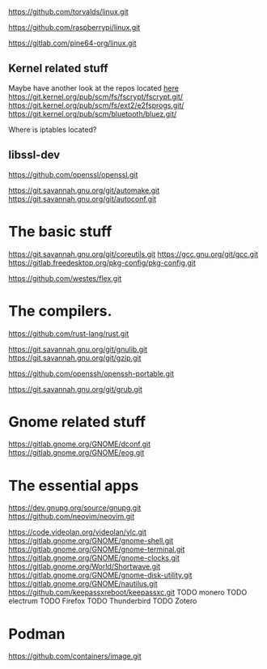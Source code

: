 https://github.com/torvalds/linux.git

https://github.com/raspberrypi/linux.git
<!-- Branch for pinephone is pine64-kernel-ubports -->
https://gitlab.com/pine64-org/linux.git
<!-- TODO add the version of the kernel for Librem5? -->

## Kernel related stuff
Maybe have another look at the repos located [here](https://git.kernel.org/)
https://git.kernel.org/pub/scm/fs/fscrypt/fscrypt.git/
https://git.kernel.org/pub/scm/fs/ext2/e2fsprogs.git/
https://git.kernel.org/pub/scm/bluetooth/bluez.git/

Where is iptables located?

## libssl-dev
https://github.com/openssl/openssl.git

https://git.savannah.gnu.org/git/automake.git
https://git.savannah.gnu.org/git/autoconf.git

<!-- TODO M4 -->
<!-- TODO help2man -->

# The basic stuff
https://git.savannah.gnu.org/git/coreutils.git
https://gcc.gnu.org/git/gcc.git
https://gitlab.freedesktop.org/pkg-config/pkg-config.git

https://github.com/westes/flex.git

# The compilers.
https://github.com/rust-lang/rust.git

https://git.savannah.gnu.org/git/gnulib.git
https://git.savannah.gnu.org/git/gzip.git

<!-- Is ssh-agent generated from that repo?? -->
https://github.com/openssh/openssh-portable.git

https://git.savannah.gnu.org/git/grub.git

# Gnome related stuff
https://gitlab.gnome.org/GNOME/dconf.git
https://gitlab.gnome.org/GNOME/eog.git


# The essential apps
https://dev.gnupg.org/source/gnupg.git
https://github.com/neovim/neovim.git
<!-- TODO add the nvim plugins I use -->

<!-- TODO the yubikey cli and gui apps -->

<!-- TODO the `top` software -->

https://code.videolan.org/videolan/vlc.git
https://gitlab.gnome.org/GNOME/gnome-shell.git
https://gitlab.gnome.org/GNOME/gnome-terminal.git
https://gitlab.gnome.org/GNOME/gnome-clocks.git
https://gitlab.gnome.org/World/Shortwave.git
https://gitlab.gnome.org/GNOME/gnome-disk-utility.git
https://gitlab.gnome.org/GNOME/nautilus.git
https://github.com/keepassxreboot/keepassxc.git
TODO monero
TODO electrum
TODO Firefox
TODO Thunderbird
TODO Zotero

# Podman
https://github.com/containers/image.git
